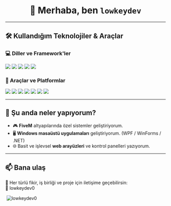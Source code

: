 <h1 align="center">👋 Merhaba, ben <code>lowkeydev</code></h1>


---

## 🛠️ Kullandığım Teknolojiler & Araçlar

### 💻 Diller ve Framework'ler
<p>
  <img src="https://img.shields.io/badge/C%23-239120?style=for-the-badge&logo=c-sharp&logoColor=white"/>
  <img src="https://img.shields.io/badge/Lua-000080?style=for-the-badge&logo=lua&logoColor=white"/>
  <img src="https://img.shields.io/badge/JavaScript-F7DF1E?style=for-the-badge&logo=javascript&logoColor=black"/>
  <img src="https://img.shields.io/badge/HTML5-E34F26?style=for-the-badge&logo=html5&logoColor=white"/>
  <img src="https://img.shields.io/badge/CSS3-1572B6?style=for-the-badge&logo=css3&logoColor=white"/>
</p>

### 🧰 Araçlar ve Platformlar
<p>
  <img src="https://img.shields.io/badge/Visual%20Studio-5C2D91?style=for-the-badge&logo=visual%20studio&logoColor=white"/>
  <img src="https://img.shields.io/badge/VS%20Code-007ACC?style=for-the-badge&logo=visual-studio-code&logoColor=white"/>
  <img src="https://img.shields.io/badge/FiveM-F56F00?style=for-the-badge&logo=fivem&logoColor=white"/>
  <img src="https://img.shields.io/badge/RAGE:MP-000000?style=for-the-badge&logo=rockstar%20games&logoColor=white"/>
  <img src="https://img.shields.io/badge/Git-F05032?style=for-the-badge&logo=git&logoColor=white"/>
  <img src="https://img.shields.io/badge/GitHub-181717?style=for-the-badge&logo=github&logoColor=white"/>
  <img src="https://img.shields.io/badge/Windows%20Apps-0078D6?style=for-the-badge&logo=windows&logoColor=white"/>
</p>

---

## 🔭 Şu anda neler yapıyorum?

- 🎮 **FiveM** altyapılarında özel sistemler geliştiriyorum.  
- 🖥️ **Windows masaüstü uygulamaları** geliştiriyorum. (WPF / WinForms / .NET)  
- 🌐 Basit ve işlevsel **web arayüzleri** ve kontrol panelleri yazıyorum.  

---

## 📫 Bana ulaş

💬 Her türlü fikir, iş birliği ve proje için iletişime geçebilirsin:  
📧 lowkeydev0




<p>&nbsp;<img align="center" src="https://github-readme-stats.vercel.app/api?username=lowkeydev0&show_icons=true&locale=en" alt="lowkeydev0" /></p>



